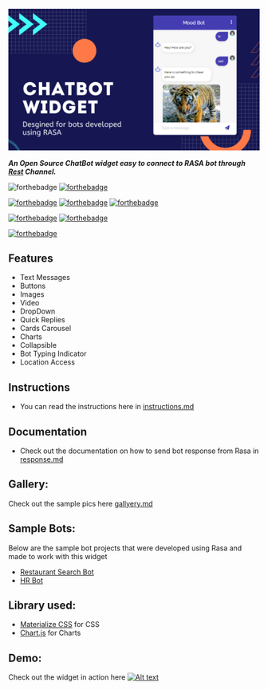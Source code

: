 
![ScreenShot](static/img/banner.png)


  ***An Open Source ChatBot widget easy to connect to RASA bot through [Rest](https://rasa.com/docs/rasa/user-guide/connectors/your-own-website/#rest-channels) Channel.***


![forthebadge](https://forthebadge.com/images/badges/built-with-love.svg)
[![forthebadge](https://forthebadge.com/images/badges/for-you.svg)](https://forthebadge.com)

[![forthebadge](https://forthebadge.com/images/badges/made-with-javascript.svg)](https://forthebadge.com)
[![forthebadge](https://forthebadge.com/images/badges/uses-html.svg)](https://forthebadge.com)
[![forthebadge](https://forthebadge.com/images/badges/uses-css.svg)](https://forthebadge.com)

[![forthebadge](https://forthebadge.com/images/badges/built-with-swag.svg)](https://forthebadge.com)
[![forthebadge](https://forthebadge.com/images/badges/check-it-out.svg)](https://forthebadge.com)

[![forthebadge](https://forthebadge.com/images/badges/makes-people-smile.svg)](https://forthebadge.com)

## Features

- Text Messages
- Buttons
- Images
- Video 
- DropDown
- Quick Replies
- Cards Carousel
- Charts
- Collapsible
- Bot Typing Indicator
- Location Access


## Instructions
- You can read the instructions here in [instructions.md](docs/instructions.md)

## Documentation
 - Check out the documentation on how to send bot response from Rasa in [response.md](docs/responses.md)

## Gallery:
Check out the sample pics here [gallyery.md](docs/gallery.md)

## Sample Bots:
Below are the sample bot projects that were developed using Rasa and made to work with this widget
- [Restaurant Search Bot](https://github.com/JiteshGaikwad/Restaurant-Search-Bot.git)
- [HR Bot](https://github.com/JiteshGaikwad/HR_Bot)

## Library used:
- [Materialize CSS](https://materializecss.com) for CSS
- [Chart.js](https://www.chartjs.org/) for Charts

## Demo:

Check out the widget in action here
[![Alt text](https://img.youtube.com/vi/mnolLtOWykk/0.jpg)](https://www.youtube.com/watch?v=mnolLtOWykk)

